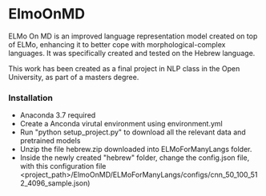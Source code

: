 # ElmoOnMD

ELMo On MD is an improved language representation model created on top of ELMo,
enhancing it to better cope with morphological-complex languages.
It was specifically created and tested on the Hebrew language.

This work has been created as a final project in NLP class in the Open University, as part of a masters degree.
### Installation
* Anaconda 3.7 required 
* Create a Anconda virutal environment using environment.yml
* Run "python setup_project.py" to download all the relevant data and pretrained models
* Unzip the file hebrew.zip downloaded into ELMoForManyLangs folder.
* Inside the newly created "hebrew" folder, change the config.json file, with this configuration file <project_path>/ElmoOnMD/ELMoForManyLangs/configs/cnn_50_100_512_4096_sample.json)

